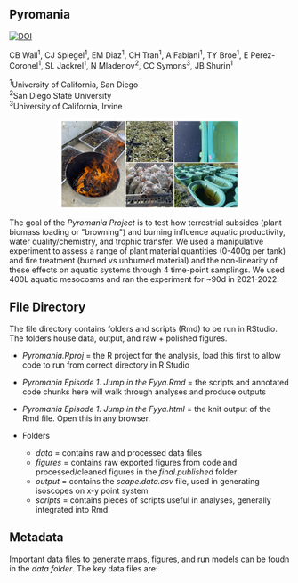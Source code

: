 ## Pyromania  
<a href="https://zenodo.org/doi/10.5281/zenodo.10045314"><img src="https://zenodo.org/badge/435987538.svg" alt="DOI"></a>

CB Wall<sup>1</sup>, CJ Spiegel<sup>1</sup>, EM Diaz<sup>1</sup>, CH Tran<sup>1</sup>, A Fabiani<sup>1</sup>, TY Broe<sup>1</sup>, E Perez-Coronel<sup>1</sup>, SL Jackrel<sup>1</sup>, N Mladenov<sup>2</sup>, CC Symons<sup>3</sup>, JB Shurin<sup>1</sup>

<sup>1</sup>University of California, San Diego   
<sup>2</sup>San Diego State University  
<sup>3</sup>University of California, Irvine  
  

<p align="center">
  <img align="center" src="https://github.com/cbwall/Pyromania/blob/main/output/Fig1.%20Pyro%20schematic.jpg" width="65%" height="60%">
</p>
  
  
The goal of the *Pyromania Project* is to test how terrestrial subsides (plant biomass loading or "browning") and burning influence aquatic productivity, water quality/chemistry, and trophic transfer. We used a manipulative experiment to assess a range of plant material quantities (0-400g per tank) and fire treatment (burned vs unburned material) and the non-linearity of these effects on aquatic systems through 4 time-point samplings. We used 400L aquatic mesocosms and ran the experiment for ~90d in 2021-2022.  
  

## File Directory  
The file directory contains folders and scripts (Rmd) to be run in RStudio. The folders house data, output, and raw + polished figures.  
   - *Pyromania.Rproj* = the R project for the analysis, load this first to allow code to run from correct directory in R Studio
   - *Pyromania Episode 1. Jump in the Fyya.Rmd* = the scripts and annotated code chunks here will walk through analyses and produce outputs
   - *Pyromania Episode 1. Jump in the Fyya.html* = the knit output of the Rmd file. Open this in any browser.
 
   - Folders
     - *data* = contains raw and processed data files
     - *figures* = contains raw exported figures from code and processed/cleaned figures in the *final.published* folder
     - *output* = contains the *scape.data.csv* file, used in generating isoscopes on x-y point system
     - *scripts* = contains pieces of scripts useful in analyses, generally integrated into Rmd

## Metadata
Important data files to generate maps, figures, and run models can be foudn in the *data folder*. The key data files are:  

